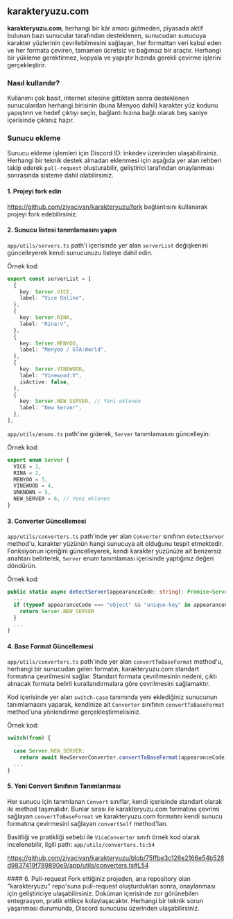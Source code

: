 ## karakteryuzu.com

**karakteryuzu.com**, herhangi bir kâr amacı gütmeden, piyasada aktif bulunan bazı sunucular tarafından desteklenen, sunucudan sunucuya karakter yüzlerinin çevrilebilmesini sağlayan, her formattan veri kabul eden ve her formata çeviren, tamamen ücretsiz ve bağımsız bir araçtır. Herhangi bir yükleme gerektirmez, kopyala ve yapıştır hızında gerekli çevirme işlerini gerçekleştirir.

### Nasıl kullanılır?

Kullanımı çok basit, internet sitesine gittikten sonra desteklenen sunuculardan herhangi birisinin (buna Menyoo dahil) karakter yüz kodunu yapıştırın ve hedef çıktıyı seçin, bağlantı hızına bağlı olarak beş saniye içerisinde çıktınız hazır.

### Sunucu ekleme

Sunucu ekleme işlemleri için Discord ID: inkedev üzerinden ulaşabilirsiniz. Herhangi bir teknik destek almadan eklenmesi için aşağıda yer alan rehberi takip ederek `pull-request` oluşturabilir, geliştirici tarafından onaylanması sonrasında sisteme dahil olabilirsiniz.

#### 1. Projeyi fork edin

https://github.com/ziyacivan/karakteryuzu/fork bağlantısını kullanarak projeyi fork edebilirsiniz.

#### 2. Sunucu listesi tanımlamasını yapın

`app/utils/servers.ts` path'i içerisinde yer alan `serverList` değişkenini güncelleyerek kendi sunucunuzu listeye dahil edin.

Örnek kod:

```ts
export const serverList = [
  {
    key: Server.VICE,
    label: "Vice Online",
  },
  {
    key: Server.RINA,
    label: "Rina:V",
  },
  {
    key: Server.MENYOO,
    label: "Menyoo / GTA:World",
  },
  {
    key: Server.VINEWOOD,
    label: "Vinewood:V",
    isActive: false,
  },
  {
    key: Server.NEW_SERVER, // Yeni eklenen
    label: "New Server",
  },
];
```

`app/utils/enums.ts` path'ine giderek, `Server` tanımlamasını güncelleyin:

Örnek kod:

```ts
export enum Server {
  VICE = 1,
  RINA = 2,
  MENYOO = 3,
  VINEWOOD = 4,
  UNKNOWN = 5,
  NEW_SERVER = 6, // Yeni eklenen
}
```

#### 3. Converter Güncellemesi

`app/utils/converters.ts` path'inde yer alan `Converter` sınıfının `detectServer` method'u, karakter yüzünün hangi sunucuya ait olduğunu tespit etmektedir. Fonksiyonun içeriğini güncelleyerek, kendi karakter yüzünüze ait benzersiz anahtarı belirterek, `Server` enum tanımlaması içerisinde yaptığınız değeri döndürün.

Örnek kod:

```ts
public static async detectServer(appearanceCode: string): Promise<Server> {
  ...
  if (typeof appearanceCode === "object" && "unique-key" in appearanceCode) {
    return Server.NEW_SERVER
  }
  ...
}
```

#### 4. Base Format Güncellemesi

`app/utils/converters.ts` path'inde yer alan `convertToBaseFormat` method'u, herhangi bir sunucudan gelen formatın, karakteryuzu.com standart formatına çevrilmesini sağlar. Standart formata çevrilmesinin nedeni, çıktı alınacak formata belirli kurallandırmalara göre çevrilmesini sağlamaktır.

Kod içerisinde yer alan `switch-case` tanımında yeni eklediğiniz sunucunun tanımlamasını yaparak, kendinize ait `Converter` sınıfının `convertToBaseFormat` method'una yönlendirme gerçekleştirmelisiniz.

Örnek kod:

```ts
switch(from) {
  ...
  case Server.NEW_SERVER:
    return await NewServerConverter.convertToBaseFormat(appearanceCode);
  ...
}
```

#### 5. Yeni Convert Sınıfının Tanımlanması

Her sunucu için tanımlanan `Convert` sınıflar, kendi içerisinde standart olarak iki method taşımalıdır. Bunlar sırası ile karakteryuzu.com formatına çevrimi sağlayan `convertToBaseFormat` ve karakteryuzu.com formatını kendi sunucu formatına çevirmesini sağlayan `convertSelf` method'ları.

Basitliği ve pratikliği sebebi ile `ViceConverter` sınıfı örnek kod olarak incelenebilir, ilgili path: `app/utils/converters.ts:54`

https://github.com/ziyacivan/karakteryuzu/blob/75ffbe3c126e2166e54b528d9837419f789890e9/app/utils/converters.ts#L54

#### 6. Pull-request
Fork ettiğiniz projeden, ana repository olan "karakteryuzu" repo'suna pull-request oluşturduktan sonra, onaylanması için geliştiriciye ulaşabilirsiniz. Doküman içerisinde zor görünebilen entegrasyon, pratik ettikçe kolaylaşacaktır. Herhangi bir teknik sorun yaşanması durumunda, Discord sunucusu üzerinden ulaşabilirsiniz.

